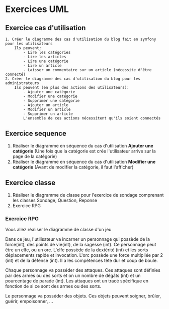 # Exercices UML

## Exercice cas d'utilisation

    1. Créer le diagramme des cas d'utilisation du blog fait en symfony pour les utilisateurs
        Ils peuvent: 
            - Lire les catégories
            - Lire les articles
            - Lire une catégorie
            - Lire un article
            - Laisser un commentaire sur un article (nécessite d'être connecté)
    2. Créer le diagramme des cas d'utilisation du blog pour les administrateurs
        Ils peuvent (en plus des actions des utilisateurs):
            - Ajouter une catégorie
            - Modifier une catégorie
            - Supprimer une catégorie
            - Ajouter un article
            - Modifier un article
            - Supprimer un article
            L'ensemble de ces actions nécessitent qu'ils soient connectés

## Exercice sequence

 1. Réaliser le diagramme en séquence du cas d'utilisation **Ajouter une catégorie** (Une fois que la catégorie est crée l'utilisateur arrive sur la page de la catégorie)
 2. Réaliser le diagramme en séquence du cas d'utilisation **Modifier une catégorie** (Avant de modifier la catégorie, il faut l'afficher)

 ## Exercice classe

 1. Réaliser le diagramme de classe pour l'exercice de sondage comprenant les classes Sondage, Question, Reponse
 2. Exercice RPG


 ### Exercice RPG

 Vous allez réaliser le diagramme de classe d'un jeu

 Dans ce jeu, l'utilisateur va incarner un personnage qui possède de la force(int), des points de vie(int), de la sagesse (int).
 Ce personnage peut être un elfe, ou un orc. 
 L'elfe possède de la dextérité (int) et les sorts déplacements rapide et invocation.
 L'orc possède une force multipliée par 2 (int) et de la défense (int). Il a les compétences tête dur et coup de boule.

 Chaque personnage va posséder des attaques. Ces attaques sont définies par des armes ou des sorts et on un nombre de dégâts (int) et un pourcentage de parade (int).
 Les attaques ont un tracé spécifique en fonction de si ce sont des armes ou des sorts.

 Le personnage va posséder des objets. Ces objets peuvent soigner, brûler, guérir, empoisonner, ...

 